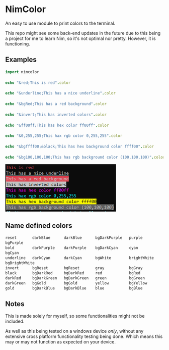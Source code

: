 # NimColor

An easy to use module to print colors to the terminal.

This repo might see some back-end updates in the future due to this being a project for me to learn Nim, so it's not optimal nor pretty.
However, it is functioning.

## Examples


```nim
import nimcolor

echo "&red;This is red".color

echo "&underline;This has a nice underline".color

echo "&bgRed;This has a red background".color

echo "&invert;This has inverted colors".color

echo "&ff00ff;This has hex color ff00ff".color

echo "&0,255,255;This hax rgb color 0,255,255".color

echo "&bgffff00;&black;This has hex background color ffff00".color

echo "&bg100,100,100;This has rgb background color (100,100,100)".color
```
![](images/example1.png)

## Name defined colors

```
reset       darkBlue      darkBlue      bgDarkPurple   purple        bgPurple    
bold        darkPurple    darkPurple    bgDarkCyan     cyan          bgCyan
underline   darkCyan      darkCyan      bgWhite        brightWhite   bgBrightWhite        
invert      bgReset       bgReset       gray           bgGray
black       bgDarkRed     bgDarkRed     red            bgRed
darkRed     bgDarkGreen   bgDarkGreen   green          bgGreen
darkGreen   bgGold        bgGold        yellow         bgYellow
gold        bgDarkBlue    bgDarkBlue    blue           bgBlue
```

## Notes

This is made solely for myself, so some functionalities might not be included.

As well as this being tested on a windows device *only*, without any extensive cross platform functionality testing being done.
Which means this may or may not function as expected on your device.